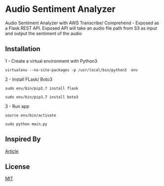 # Audio Sentiment Analyzer

Audio Sentiment Analyzer with AWS Transcribe/ Comprehend - Exposed as a Flask REST API. Exposed API will take an audio file path from S3 as input and output the sentiment of the audio

## Installation

1 - Create a virtual environment with Python3

    virtualenv --no-site-packages -p /usr/local/bin/python3  env

2 - Install FLask/ Boto3

    sudo env/bin/pip3.7 install flask

    sudo env/bin/pip3.7 install boto3

3 - Run app

    source env/bin/activate

    sudo python main.py

## Inspired By

[Article](https://towardsdatascience.com/analyzing-historical-speeches-using-amazon-transcribe-and-comprehend-636f39a0726a)

## License

[MIT](https://choosealicense.com/licenses/mit/)
